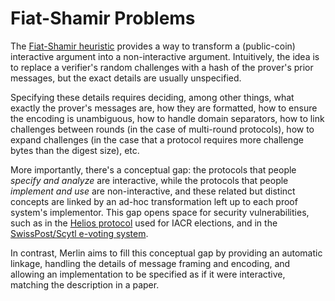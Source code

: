 # Fiat-Shamir Problems

The [Fiat-Shamir heuristic][fs_wiki] provides a way to transform a
(public-coin) interactive argument into a non-interactive argument.
Intuitively, the idea is to replace a verifier's random challenges
with a hash of the prover's prior messages, but the exact details
are usually unspecified.

Specifying these details requires deciding, among other things, what
exactly the prover's messages are, how they are formatted, how to
ensure the encoding is unambiguous, how to handle domain separators,
how to link challenges between rounds (in the case of multi-round
protocols), how to expand challenges (in the case that a protocol
requires more challenge bytes than the digest size), etc.

More importantly, there's a conceptual gap: the protocols that
people *specify and analyze* are interactive, while the protocols
that people *implement and use* are non-interactive, and these
related but distinct concepts are linked by an ad-hoc transformation
left up to each proof system's implementor.  This gap opens space for
security vulnerabilities, such as in the [Helios protocol][helios]
used for IACR elections, and in the [SwissPost/Scytl e-voting
system][scytl].

In contrast, Merlin aims to fill this conceptual gap by providing an
automatic linkage, handling the details of message framing and
encoding, and allowing an implementation to be specified as if it
were interactive, matching the description in a paper.

[fs_wiki]: https://en.wikipedia.org/wiki/Fiat%E2%80%93Shamir_heuristic
[helios]: https://eprint.iacr.org/2016/771
[scytl]: https://people.eng.unimelb.edu.au/vjteague/HowNotToProveElectionOutcome.pdf
